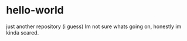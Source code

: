 # hello-world
just another repository (i guess)
Im not sure whats going on, honestly im kinda scared.
